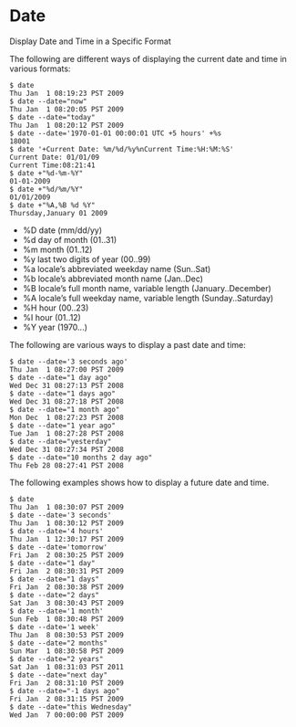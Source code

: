 # Date

Display Date and Time in a Specific Format

The following are different ways of displaying the current date and time in various formats:

```
$ date
Thu Jan  1 08:19:23 PST 2009
$ date --date="now"
Thu Jan  1 08:20:05 PST 2009
$ date --date="today"
Thu Jan  1 08:20:12 PST 2009
$ date --date='1970-01-01 00:00:01 UTC +5 hours' +%s 
18001
$ date '+Current Date: %m/%d/%y%nCurrent Time:%H:%M:%S'
Current Date: 01/01/09
Current Time:08:21:41
$ date +"%d-%m-%Y"
01-01-2009
$ date +"%d/%m/%Y"
01/01/2009
$ date +"%A,%B %d %Y"
Thursday,January 01 2009
```
* %D date (mm/dd/yy)
* %d day of month (01..31)
* %m month (01..12)
* %y last two digits of year (00..99)
* %a locale’s abbreviated weekday name (Sun..Sat)
* %b locale’s abbreviated month name (Jan..Dec)
* %B locale’s full month name, variable length (January..December)
* %A locale’s full weekday name, variable length (Sunday..Saturday)
* %H hour (00..23)
* %I hour (01..12)
* %Y year (1970...)

The following are various ways to display a past date and time:
```
$ date --date='3 seconds ago'
Thu Jan  1 08:27:00 PST 2009
$ date --date="1 day ago"
Wed Dec 31 08:27:13 PST 2008
$ date --date="1 days ago"
Wed Dec 31 08:27:18 PST 2008
$ date --date="1 month ago"
Mon Dec  1 08:27:23 PST 2008
$ date --date="1 year ago"
Tue Jan  1 08:27:28 PST 2008
$ date --date="yesterday"
Wed Dec 31 08:27:34 PST 2008
$ date --date="10 months 2 day ago"
Thu Feb 28 08:27:41 PST 2008
```

The following examples shows how to display a future date and time.
```
$ date
Thu Jan  1 08:30:07 PST 2009
$ date --date='3 seconds'
Thu Jan  1 08:30:12 PST 2009
$ date --date='4 hours'
Thu Jan  1 12:30:17 PST 2009
$ date --date='tomorrow'
Fri Jan  2 08:30:25 PST 2009
$ date --date="1 day"
Fri Jan  2 08:30:31 PST 2009
$ date --date="1 days"
Fri Jan  2 08:30:38 PST 2009
$ date --date="2 days"
Sat Jan  3 08:30:43 PST 2009
$ date --date='1 month'
Sun Feb  1 08:30:48 PST 2009
$ date --date='1 week'
Thu Jan  8 08:30:53 PST 2009
$ date --date="2 months"
Sun Mar  1 08:30:58 PST 2009
$ date --date="2 years"
Sat Jan  1 08:31:03 PST 2011
$ date --date="next day"
Fri Jan  2 08:31:10 PST 2009
$ date --date="-1 days ago"
Fri Jan  2 08:31:15 PST 2009
$ date --date="this Wednesday"
Wed Jan  7 00:00:00 PST 2009
```